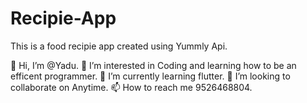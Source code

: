 # Recipie-App
This is a food recipie app created using Yummly Api.


👋 Hi, I’m @Yadu.
👀 I’m interested in Coding and learning how to be an efficent programmer.
🌱 I’m currently learning flutter.
💞️ I’m looking to collaborate on Anytime.
📫 How to reach me 9526468804.
